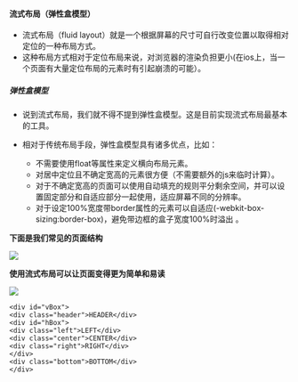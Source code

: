 #### 流式布局（弹性盒模型）

- 流式布局（fluid layout）就是一个根据屏幕的尺寸可自行改变位置以取得相对定位的一种布局方式。
- 这种布局方式相对于定位布局来说，对浏览器的渲染负担更小(在ios上，当一个页面有大量定位布局的元素时有引起崩溃的可能）。

##### 弹性盒模型

- 说到流式布局，我们就不得不提到弹性盒模型。这是目前实现流式布局最基本的工具。
- 相对于传统布局手段，弹性盒模型具有诸多优点，比如：

    - 不需要使用float等属性来定义横向布局元素。
    - 对居中定位且不确定宽高的元素很方便（不需要额外的js来临时计算）。
    - 对于不确定宽高的页面可以使用自动填充的规则平分剩余空间，并可以设置固定部分和自适应部分一起使用，适应屏幕不同的分辨率。
    - 对于设定100%宽度带border属性的元素可以自适应(-webkit-box-sizing:border-box)，避免带边框的盒子宽度100%时溢出 。


**下面是我们常见的页面结构**

![](img/liuShiBuJ.png)

**使用流式布局可以让页面变得更为简单和易读**

![](img/liuShiBuJ_.png)

    <div id="vBox">
    <div class="header">HEADER</div>
    <div id="hBox">
    <div class="left">LEFT</div>
    <div class="center">CENTER</div>
    <div class="right">RIGHT</div>
    </div>
    <div class="bottom">BOTTOM</div>
    </div>

